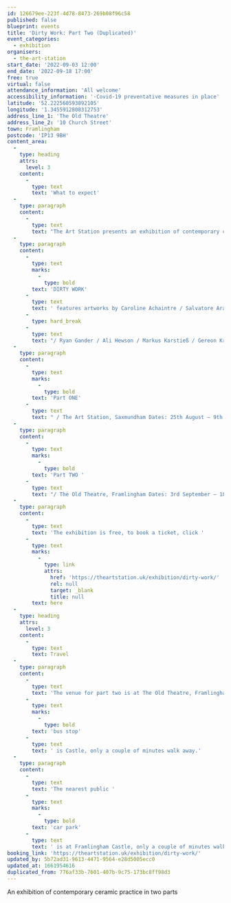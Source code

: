 ```yaml
---
id: 126679ee-223f-4d78-8473-269b08f96c58
published: false
blueprint: events
title: 'Dirty Work: Part Two (Duplicated)'
event_categories:
  - exhibition
organisers:
  - the-art-station
start_date: '2022-09-03 12:00'
end_date: '2022-09-18 17:00'
free: true
virtual: false
attendance_information: 'All welcome'
accessibility_information: '-Covid-19 preventative measures in place'
latitude: '52.222560593892105'
longitude: '1.3455912808312753'
address_line_1: 'The Old Theatre'
address_line_2: '10 Church Street'
town: Framlingham
postcode: 'IP13 9BH'
content_area:
  -
    type: heading
    attrs:
      level: 3
    content:
      -
        type: text
        text: 'What to expect'
  -
    type: paragraph
    content:
      -
        type: text
        text: "The Art Station presents an exhibition of contemporary ceramic practice in two parts.\_"
  -
    type: paragraph
    content:
      -
        type: text
        marks:
          -
            type: bold
        text: 'DIRTY WORK'
      -
        type: text
        text: ' features artworks by Caroline Achaintre / Salvatore Arancio / William Cobbing / Karen Densham'
      -
        type: hard_break
      -
        type: text
        text: "/ Ryan Gander / Ali Hewson / Markus Karstieß / Gereon Krebber / Richard Oliver / Nicholas Pope / Linda Sormin / Urara Tsuchiya / Clare Twomey / Anne Wenzel plus a diverse programme of events including a public Raku firing, artist talks, and live performances by William Cobbing.\_"
  -
    type: paragraph
    content:
      -
        type: text
        marks:
          -
            type: bold
        text: 'Part ONE'
      -
        type: text
        text: " / The Art Station, Saxmundham Dates: 25th August – 9th October 2022 Launch: Thursday 25th August, 6pm – 9pm Featuring live performances by William Cobbing\_"
  -
    type: paragraph
    content:
      -
        type: text
        marks:
          -
            type: bold
        text: 'Part TWO '
      -
        type: text
        text: "/ The Old Theatre, Framlingham Dates: 3rd September – 18th September 2022 Launch: Saturday 3rd September, 12pm – 5pm Featuring live performances by William Cobbing\_"
  -
    type: paragraph
    content:
      -
        type: text
        text: 'The exhibition is free, to book a ticket, click '
      -
        type: text
        marks:
          -
            type: link
            attrs:
              href: 'https://theartstation.uk/exhibition/dirty-work/'
              rel: null
              target: _blank
              title: null
        text: here
  -
    type: heading
    attrs:
      level: 3
    content:
      -
        type: text
        text: Travel
  -
    type: paragraph
    content:
      -
        type: text
        text: 'The venue for part two is at The Old Theatre, Framlingham. The closet '
      -
        type: text
        marks:
          -
            type: bold
        text: 'bus stop'
      -
        type: text
        text: ' is Castle, only a couple of minutes walk away.'
  -
    type: paragraph
    content:
      -
        type: text
        text: 'The nearest public '
      -
        type: text
        marks:
          -
            type: bold
        text: 'car park'
      -
        type: text
        text: ' is at Framlingham Castle, only a couple of minutes walk from the venue.'
booking_link: 'https://theartstation.uk/exhibition/dirty-work/'
updated_by: 5b72ad31-9613-4471-9564-e28d5005ecc0
updated_at: 1661954616
duplicated_from: 776af33b-7601-407b-9c75-173bc8ff98d3
---
```

An exhibition of contemporary ceramic practice in two parts